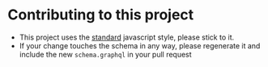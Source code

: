 # Contributing to this project

- This project uses the [standard](https://standardjs.com/) javascript style, please stick to it.
- If your change touches the schema in any way, please regenerate it and include the new `schema.graphql` in your pull request
